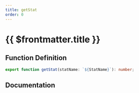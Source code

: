 ```yaml
---
title: getStat
order: 0
---
```


# {{ $frontmatter.title }}

## Function Definition

```ts
export function getStat(statName: `${StatName}`): number;
```

## Documentation

<!--@include: ./parts/getStat.md-->
